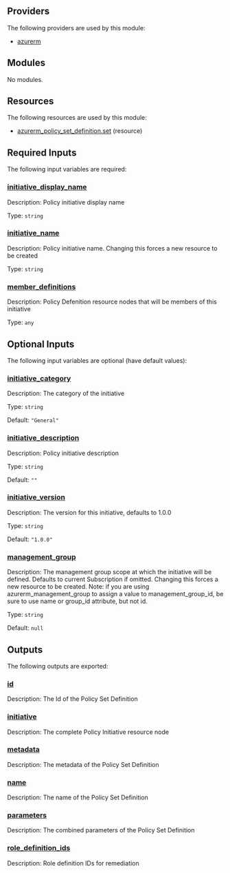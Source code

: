 ## Providers

The following providers are used by this module:

- <a name="provider_azurerm"></a> [azurerm](#provider_azurerm)

## Modules

No modules.

## Resources

The following resources are used by this module:

- [azurerm_policy_set_definition.set](https://registry.terraform.io/providers/hashicorp/azurerm/latest/docs/resources/policy_set_definition) (resource)

## Required Inputs

The following input variables are required:

### <a name="input_initiative_display_name"></a> [initiative_display_name](#input_initiative_display_name)

Description: Policy initiative display name

Type: `string`

### <a name="input_initiative_name"></a> [initiative_name](#input_initiative_name)

Description: Policy initiative name. Changing this forces a new resource to be created

Type: `string`

### <a name="input_member_definitions"></a> [member_definitions](#input_member_definitions)

Description: Policy Defenition resource nodes that will be members of this initiative

Type: `any`

## Optional Inputs

The following input variables are optional (have default values):

### <a name="input_initiative_category"></a> [initiative_category](#input_initiative_category)

Description: The category of the initiative

Type: `string`

Default: `"General"`

### <a name="input_initiative_description"></a> [initiative_description](#input_initiative_description)

Description: Policy initiative description

Type: `string`

Default: `""`

### <a name="input_initiative_version"></a> [initiative_version](#input_initiative_version)

Description: The version for this initiative, defaults to 1.0.0

Type: `string`

Default: `"1.0.0"`

### <a name="input_management_group"></a> [management_group](#input_management_group)

Description: The management group scope at which the initiative will be defined. Defaults to current Subscription if omitted. Changing this forces a new resource to be created. Note: if you are using azurerm_management_group to assign a value to management_group_id, be sure to use name or group_id attribute, but not id.

Type: `string`

Default: `null`

## Outputs

The following outputs are exported:

### <a name="output_id"></a> [id](#output_id)

Description: The Id of the Policy Set Definition

### <a name="output_initiative"></a> [initiative](#output_initiative)

Description: The complete Policy Initiative resource node

### <a name="output_metadata"></a> [metadata](#output_metadata)

Description: The metadata of the Policy Set Definition

### <a name="output_name"></a> [name](#output_name)

Description: The name of the Policy Set Definition

### <a name="output_parameters"></a> [parameters](#output_parameters)

Description: The combined parameters of the Policy Set Definition

### <a name="output_role_definition_ids"></a> [role_definition_ids](#output_role_definition_ids)

Description: Role definition IDs for remediation

